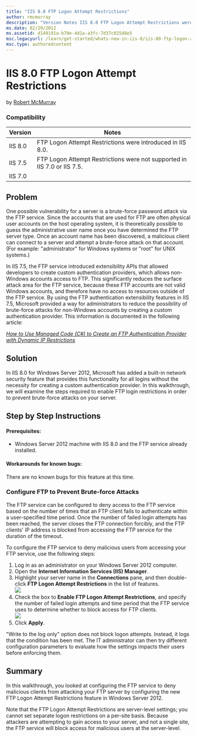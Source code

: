 ```yaml
---
title: "IIS 8.0 FTP Logon Attempt Restrictions"
author: rmcmurray
description: "Version Notes IIS 8.0 FTP Logon Attempt Restrictions were introduced in IIS 8.0. IIS 7.5 FTP Logon Attempt Restrictions were not supported in IIS 7.0 or IIS..."
ms.date: 02/29/2012
ms.assetid: d149191a-b70e-4d1a-a3fc-7d37c025d8e5
msc.legacyurl: /learn/get-started/whats-new-in-iis-8/iis-80-ftp-logon-attempt-restrictions
msc.type: authoredcontent
---
```

IIS 8.0 FTP Logon Attempt Restrictions
====================
by [Robert McMurray](https://github.com/rmcmurray)

### Compatibility


| Version | Notes |
| --- | --- |
| IIS 8.0 | FTP Logon Attempt Restrictions were introduced in IIS 8.0. |
| IIS 7.5 | FTP Logon Attempt Restrictions were not supported in IIS 7.0 or IIS 7.5. |
| IIS 7.0 |


<a id="TOC301258515"></a>

## Problem

One possible vulnerability for a server is a brute-force password attack via the FTP service. Since the accounts that are used for FTP are often physical user accounts on the host operating system, it is theoretically possible to guess the administrative user name once you have determined the FTP server type. Once an account name has been discovered, a malicious client can connect to a server and attempt a brute-force attack on that account. (For example: "administrator" for Windows systems or "root" for UNIX systems.)

In IIS 7.5, the FTP service introduced extensibility APIs that allowed developers to create custom authentication providers, which allows non-Windows accounts access to FTP. This significantly reduces the surface attack area for the FTP service, because these FTP accounts are not valid Windows accounts, and therefore have no access to resources outside of the FTP service. By using the FTP authentication extensibility features in IIS 7.5, Microsoft provided a way for administrators to reduce the possibility of brute-force attacks for non-Windows accounts by creating a custom authentication provider. This information is documented in the following article:

[*How to Use Managed Code (C#) to Create an FTP Authentication Provider with Dynamic IP Restrictions*](../../develop/developing-for-ftp/how-to-use-managed-code-c-to-create-an-ftp-authentication-provider-with-dynamic-ip-restrictions.md)

<a id="TOC301258516"></a>

## Solution

In IIS 8.0 for Windows Server 2012, Microsoft has added a built-in network security feature that provides this functionality for all logins without the necessity for creating a custom authentication provider. In this walkthrough, we will examine the steps required to enable FTP login restrictions in order to prevent brute-force attacks on your server.

<a id="TOC301258517"></a>

## Step by Step Instructions

#### Prerequisites:

- Windows Server 2012 machine with IIS 8.0 and the FTP service already installed.

#### Workarounds for known bugs:

There are no known bugs for this feature at this time.

<a id="TOC301448451"></a>

### Configure FTP to Prevent Brute-force Attacks

The FTP service can be configured to deny access to the FTP service based on the number of times that an FTP client fails to authenticate within a user-specified time period. Once the number of failed login attempts has been reached, the server closes the FTP connection forcibly, and the FTP clients' IP address is blocked from accessing the FTP service for the duration of the timeout.

To configure the FTP service to deny malicious users from accessing your FTP service, use the following steps:

1. Log in as an administrator on your Windows Server 2012 computer.
2. Open the **Internet Information Services (IIS) Manager**.
3. Highlight your server name in the **Connections** pane, and then double-click **FTP Logon Attempt Restrictions** in the list of features.  
    [![](iis-80-ftp-logon-attempt-restrictions/_static/image2.png)](iis-80-ftp-logon-attempt-restrictions/_static/image1.png)
4. Check the box to **Enable FTP Logon Attempt Restrictions**, and specify the number of failed login attempts and time period that the FTP service uses to determine whether to block access for FTP clients.  
    [![](iis-80-ftp-logon-attempt-restrictions/_static/image4.png)](iis-80-ftp-logon-attempt-restrictions/_static/image3.png)
5. Click **Apply**.

"Write to the log only" option does not block logon attempts. Instead, it logs that the condition has been met. The IT administrator can then try different configuration parameters to evaluate how the settings impacts their users before enforcing them.

<a id="TOC301258518"></a>

## Summary

In this walkthrough, you looked at configuring the FTP service to deny malicious clients from attacking your FTP server by configuring the new FTP Logon Attempt Restrictions feature in Windows Server 2012.

Note that the FTP Logon Attempt Restrictions are server-level settings; you cannot set separate logon restrictions on a per-site basis. Because attackers are attempting to gain access to your server, and not a single site, the FTP service will block access for malicious users at the server-level.